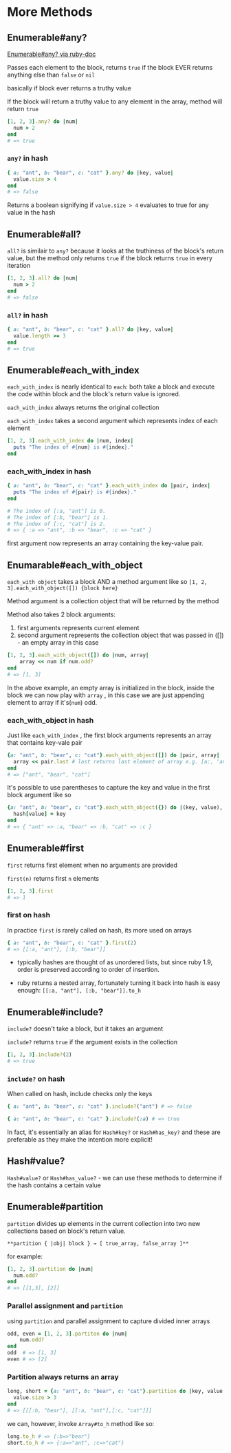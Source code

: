 # More Methods

## Enumerable#any?

[Enumerable#any? via ruby-doc](https://ruby-doc.org/core-2.7.0/Enumerable.html#method-i-any-3F)

Passes each element to the block, returns `true` if the block EVER returns anything else than `false` or `nil`

basically if block ever returns a truthy value

If the block will return a truthy value to any element in the array, method will return `true`

```ruby
[1, 2, 3].any? do |num|
  num > 2
end
# => true
```

### `any?` in hash

```ruby
{ a: "ant", b: "bear", c: "cat" }.any? do |key, value|
  value.size > 4
end
# => false
```

Returns a boolean signifying if `value.size > 4` evaluates to true for any value in the hash

## Enumerable#all?

`all?` is similair to `any?` because it looks at the truthiness of the block's return value, but the method only returns `true` if the block returns `true` in every iteration

```ruby
[1, 2, 3].all? do |num|
  num > 2
end
# => false
```

### `all?` in hash

```ruby
{ a: "ant", b: "bear", c: "cat" }.all? do |key, value|
  value.length >= 3
end
# => true
```

## 

## Enumerable#each_with_index

`each_with_index` is nearly identical to `each`: both take a block and execute the code within block and the block's return value is ignored. 

`each_with_index` always returns the original collection

`each_with_index` takes a second argument which represents index of each element

```ruby
[1, 2, 3].each_with_index do |num, index|
  puts "The index of #{num} is #{index}."
end
```



### each_with_index in hash

```ruby
{ a: "ant", b: "bear", c: "cat" }.each_with_index do |pair, index|
  puts "The index of #{pair} is #{index}."
end

# The index of [:a, "ant"] is 0.
# The index of [:b, "bear"] is 1.
# The index of [:c, "cat"] is 2.
# => { :a => "ant", :b => "bear", :c => "cat" }
```

first argument now represents an array containing the key-value pair.

## Enumarable#each_with_object

`each_with object` takes a block AND a method argument like so `[1, 2, 3].each_with_object([]) {block here}`

Method argument is a collection object that will be returned by the method

Method also takes 2 block arguments: 

1.  first arguments represents current element
2.  second argument represents the collection object that was passed in ([]) - an empty array in this case

```ruby
[1, 2, 3].each_with_object([]) do |num, array|
	array << num if num.odd?
end
# => [1, 3]
```

In the above example, an empty array is initialized in the block, inside the block we can now play with `array` , in this case we are just appending element to array if it's(`num`) odd.

### each_with_object in hash

Just like  `each_with_index` , the first block arguments represents an array that contains key-vale pair

```ruby
{a: "ant", b: "bear", c: "cat"}.each_with_object([]) do |pair, array|
  array << pair.last # last returns last element of array e.g. [a:, 'ant'] => 'ant'
end
# => ["ant", "bear", "cat"]
```

It's possible to use parentheses to capture the key and value in the first block argument like so

```ruby
{a: "ant", b: "bear", c: "cat"}.each_with_object({}) do |(key, value), hash|
  hash[value] = key
end
# => { "ant" => :a, "bear" => :b, "cat" => :c }
```

## Enumerable#first

`first` returns first element when no arguments are provided

`first(n)` returns first `n` elements

```ruby
[1, 2, 3].first
# => 1
```



### first on hash

In practice `first` is rarely called on hash, its more used on arrays

```ruby
{ a: "ant", b: "bear", c: "cat" }.first(2)
# => [[:a, "ant"], [:b, "bear"]]
```

* typically hashes are thought of as unordered lists, but since ruby 1.9, order is preserved according to order of insertion. 

* ruby returns a nested array, fortunately turning it back into hash is easy enough: `[[:a, "ant"], [:b, "bear"]].to_h`



## Enumerable#include?

`include?` doesn't take a block, but it takes an argument

`include?` returns `true` if the argument exists in the collection

```ruby
[1, 2, 3].include?(2)
# => true
```

### `include?` on hash

When called on hash, include checks only the keys

```ruby
{ a: "ant", b: "bear", c: "cat" }.include?("ant") # => false

{ a: "ant", b: "bear", c: "cat" }.include?(:a) # => true
```

In fact, it's essentially an alias for `Hash#key?` or `Hash#has_key?` and these are preferable as they make the intention more explicit!

## Hash#value?

`Hash#value?` or `Hash#has_value?` - we can use these methods to determine if the hash contains a certain value

## Enumerable#partition

`partition` divides up elements in the current collection into two new collections based on block's return value.

`**partition { |obj| block } → [ true_array, false_array ]**`

for example:

```ruby
[1, 2, 3].partition do |num|
  num.odd?
end
# => [[1,3], [2]]
```



### Parallel assignment and `partition`

using `partition` and parallel assignment to capture divided inner arrays

```ruby
odd, even = [1, 2, 3].partiton do |num|
	num.odd?
end
odd  # => [1, 3]
even # => [2]
```

### Partition always returns an array

```ruby
long, short = {a: "ant", b: "bear", c: "cat"}.partition do |key, value|
  value.size > 3
end
# => [[[:b, "bear"], [[:a, "ant"],[:c, "cat"]]]
```

we can, however, invoke `Array#to_h` method like so:

```ruby
long.to_h # => {:b=>"bear"}
short.to_h # => {:a=>"ant", :c=>"cat"}
```

